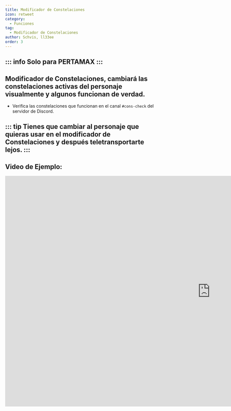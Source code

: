 ```yaml
---
title: Modificador de Constelaciones
icon: retweet
category:
  - Funciones
tag:
  - Modificador de Constelaciones
author: Schvis, ll33ee
order: 3
---
```

::: info Solo para PERTAMAX
:::
---
## Modificador de Constelaciones, cambiará las constelaciones activas del personaje visualmente y algunos funcionan de verdad.
- Verifica las constelaciones que funcionan en el canal `#⁠cons-check` del servidor de Discord. 

::: tip Tienes que cambiar al personaje que quieras usar en el modificador de Constelaciones y después teletransportarte lejos.
:::
---
## Video de Ejemplo:

<div class="iframe-container"><iframe width="1328" height="747" src="https://www.youtube.com/embed/S9-g5weE9l8?list=PL5eI1Tb64p56g27qfYk7VuFTz4FK6YrKa" title="Korepi - Constellation Modifier (Sponsor)" frameborder="0" allow="accelerometer; autoplay; clipboard-write; encrypted-media; gyroscope; picture-in-picture; web-share" referrerpolicy="strict-origin-when-cross-origin" allowfullscreen></iframe></div>

